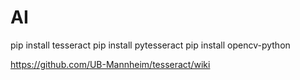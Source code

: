 # AI

pip install tesseract
pip install pytesseract
pip install opencv-python

https://github.com/UB-Mannheim/tesseract/wiki
